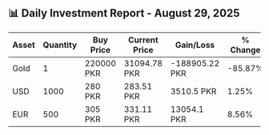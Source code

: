 ## 📊 Daily Investment Report - August 29, 2025

| Asset | Quantity | Buy Price | Current Price | Gain/Loss | % Change |
|-------|----------|-----------|----------------|------------|----------|
| Gold | 1 | 220000 PKR | 31094.78 PKR | -188905.22 PKR | -85.87% |
| USD | 1000 | 280 PKR | 283.51 PKR | 3510.5 PKR | 1.25% |
| EUR | 500 | 305 PKR | 331.11 PKR | 13054.1 PKR | 8.56% |
